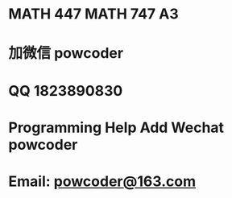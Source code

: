 # MATH 447 MATH 747 A3
# 加微信 powcoder

# QQ 1823890830

# Programming Help Add Wechat powcoder

# Email: powcoder@163.com

